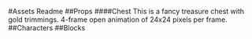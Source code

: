 #Assets Readme
##Props
####Chest
This is a fancy treasure chest with gold trimmings. 4-frame open animation of 24x24 pixels per frame.
##Characters
##Blocks
